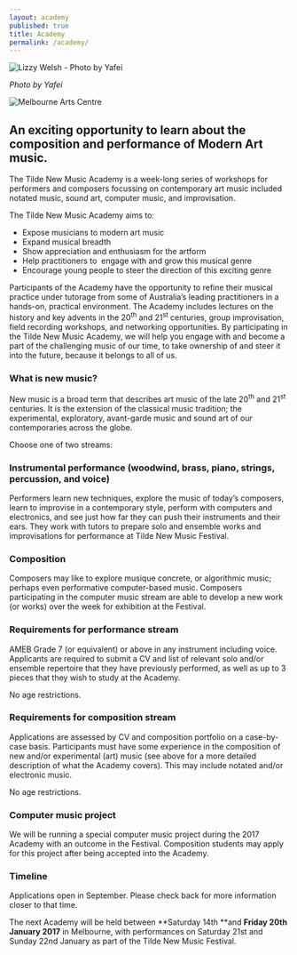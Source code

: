```yaml
---
layout: academy
published: true
title: Academy
permalink: /academy/
---
```

![Lizzy Welsh - Photo by Yafei]({{site.baseurl}}/images/slides/004_DYSWIH_Tilde2015_39-1018x460.jpg)

_Photo by Yafei_

![Melbourne Arts Centre]({{site.baseurl}}/images/arts-centre-logo.svg)

## An exciting opportunity to learn about the composition and performance of Modern Art music.


The Tilde New Music Academy is a week-long series of workshops for performers and composers focussing on contemporary art music included notated music, sound art, computer music, and improvisation.


The Tilde New Music Academy aims to:

*   Expose musicians to modern art music
*   Expand musical breadth
*   Show appreciation and enthusiasm for the artform
*   Help practitioners to  engage with and grow this musical genre
*   Encourage young people to steer the direction of this exciting genre

Participants of the Academy have the opportunity to refine their musical practice under tutorage from some of Australia’s leading practitioners in a hands-on, practical environment. The Academy includes lectures on the history and key advents in the 20<sup>th</sup> and 21<sup>st</sup> centuries, group improvisation, field recording workshops, and networking opportunities. By participating in the Tilde New Music Academy, we will help you engage with and become a part of the challenging music of our time, to take ownership of and steer it into the future, because it belongs to all of us.

### What is new music?

New music is a broad term that describes art music of the late 20<sup>th</sup> and 21<sup>st</sup> centuries. It is the extension of the classical music tradition; the experimental, exploratory, avant-garde music and sound art of our contemporaries across the globe.

Choose one of two streams:

### Instrumental performance (woodwind, brass, piano, strings, percussion, and voice)

Performers learn new techniques, explore the music of today’s composers, learn to improvise in a contemporary style, perform with computers and electronics, and see just how far they can push their instruments and their ears. They work with tutors to prepare solo and ensemble works and improvisations for performance at Tilde New Music Festival.

### Composition

Composers may like to explore musique concrete, or algorithmic music; perhaps even performative computer-based music. Composers participating in the computer music stream are able to develop a new work (or works) over the week for exhibition at the Festival.

### Requirements for performance stream

AMEB Grade 7 (or equivalent) or above in any instrument including voice. Applicants are required to submit a CV and list of relevant solo and/or ensemble repertoire that they have previously performed, as well as up to 3 pieces that they wish to study at the Academy.

No age restrictions.

### Requirements for composition stream

Applications are assessed by CV and composition portfolio on a case-by-case basis. Participants must have some experience in the composition of new and/or experimental (art) music (see above for a more detailed description of what the Academy covers). This may include notated and/or electronic music.

No age restrictions.

### Computer music project

We will be running a special computer music project during the 2017 Academy with an outcome in the Festival. Composition students may apply for this project after being accepted into the Academy.

### Timeline

Applications open in September. Please check back for more information closer to that time.

The next Academy will be held between **Saturday 14th **and **Friday 20th January 2017** in Melbourne, with performances on Saturday 21st and Sunday 22nd January as part of the Tilde New Music Festival.
